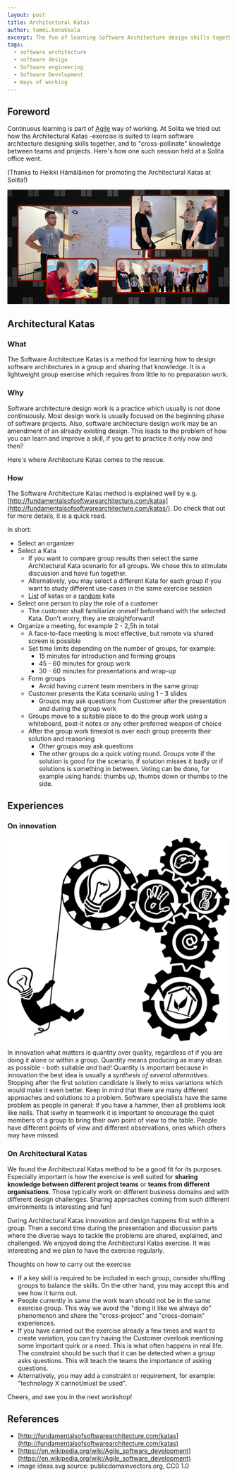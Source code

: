 ```yaml
---
layout: post
title: Architectural Katas
author: tommi.kenakkala
excerpt: The fun of learning Software Architecture design skills together across teams!
tags:
  - software architecture
  - software design
  - Software engineering
  - Software Development
  - Ways of working
---
```


## Foreword

Continuous learning is part of [Agile](https://en.wikipedia.org/wiki/Agile_software_development) way of working. At Solita we tried out how the Architectural Katas -exercise is suited to learn software architecture designing skills together, and to "cross-pollinate" knowledge between teams and projects. Here's how one such session held at a Solita office went.

(Thanks to Heikki Hämäläinen for promoting the Architectural Katas at Solita!)

![Workshop session collage photo](/img/architectural-katas/arch-katas-session-2022-08.png "Workshop session collage photo")

## Architectural Katas

### What

The Software Architecture Katas is a method for learning how to design software architectures in a group and sharing that knowledge.
It is a lightweight group exercise which requires from little to no preparation work.

### Why

Software architecture design work is a practice which usually is not done continuously. Most design work is usually focused on the beginning phase of software projects.
Also, software architecture design work may be an amendment of an already existing design.
This leads to the problem of how you can learn and improve a skill, if you get to practice it only now and then?

Here's where Architecture Katas comes to the rescue.

### How

The Software Architecture Katas method is explained well by e.g. [http://fundamentalsofsoftwarearchitecture.com/katas](http://fundamentalsofsoftwarearchitecture.com/katas/). Do check that out for more details, it is a quick read.

In short:

- Select an organizer
- Select a Kata
  - If you want to compare group results then select the same Architectural Kata scenario for all groups. We chose this to stimulate discussion and have fun together.
  - Alternatively, you may select a different Kata for each group if you want to study different use-cases in the same exercise session
  - [List](http://fundamentalsofsoftwarearchitecture.com/katas/list.html) of katas or a [random](http://fundamentalsofsoftwarearchitecture.com/katas/random.html) kata
- Select one person to play the role of a customer
  - The customer shall familiarize oneself beforehand with the selected Kata. Don't worry, they are straightforward!
- Organize a meeting, for example 2 - 2,5h in total
  - A face-to-face meeting is most effective, but remote via shared screen is possible
  - Set time limits depending on the number of groups, for example:
    - 15 minutes for introduction and forming groups
    - 45 - 60 minutes for group work
    - 30 - 60 minutes for presentations and wrap-up
  - Form groups
    - Avoid having current team members in the same group
  - Customer presents the Kata scenario using 1 - 3 slides
    - Groups may ask questions from Customer after the presentation and during the group work
  - Groups move to a suitable place to do the group work using a whiteboard, post-it notes or any other preferred weapon of choice
  - After the group work timeslot is over each group presents their solution and reasoning
    - Other groups may ask questions
    - The other groups do a quick voting round. Groups vote if the solution is good for the scenario, if solution misses it badly or if solutions is something in between. Voting can be done, for example using hands: thumbs up, thumbs down or thumbs to the side.

## Experiences

### On innovation

![Ideas and cogwheels CC0 1.0](/img/architectural-katas/ideas.svg "Ideas and cogwheels from publicdomainvectors.org, license CC0 1.0")

In innovation what matters is quantity over quality, regardless of if you are doing it alone or within a group.
Quantity means producing as many ideas as possible - both suitable *and* bad!
Quantity is important because in innovation the best idea is usually a *synthesis of several alternatives*. Stopping after the first solution candidate is likely to miss variations which would make it even better. Keep in mind that there are many different approaches and solutions to a problem.
Software specialists have the same problem as people in general: if you have a hammer, then all problems look like nails.
That iswhy in teamwork it is important to encourage the quiet members of a group to bring their own point of view to the table. People have different points of view and different observations, ones which others may have missed.

### On Architectural Katas

We found the Architectural Katas method to be a good fit for its purposes.
Especially important is how the exercise is well suited for **sharing knowledge between different project teams** or **teams from different organisations**. Those typically work on different business domains and with different design challenges. Sharing approaches coming from such different environments is interesting and fun!

During Architectural Katas innovation and design happens first within a group. Then a second time during the presentation and discussion parts where the diverse ways to tackle the problems are shared, explained, and challenged.
We enjoyed doing the Architectural Katas exercise. It was interesting and we plan to have the exercise regularly.

Thoughts on how to carry out the exercise

- If a key skill is required to be included in each group, consider shuffling groups to balance the skills. On the other hand, you may accept this and see how it turns out.
- People currently in same the work team should not be in the same exercise group. This way we avoid the "doing it like we always do" phenomenon and share the "cross-project" and "cross-domain" experiences.
- If you have carried out the exercise already a few times and want to create variation, you can try having the Customer overlook mentioning some important quirk or a need. This is what often happens in real life. The constraint should be such that it can be detected when a group asks questions. This will teach the teams the importance of asking questions.
- Alternatively, you may add a constraint or requirement, for example: "technology X cannot/must be used".

Cheers, and see you in the next workshop!

## References

- [http://fundamentalsofsoftwarearchitecture.com/katas](http://fundamentalsofsoftwarearchitecture.com/katas)
- [https://en.wikipedia.org/wiki/Agile_software_development](https://en.wikipedia.org/wiki/Agile_software_development)
- image ideas.svg source: publicdomainvectors.org, CC0 1.0